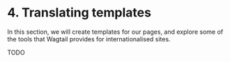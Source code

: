 # 4. Translating templates

In this section, we will create templates for our pages, and explore some of the tools that Wagtail provides for
internationalised sites.

TODO
